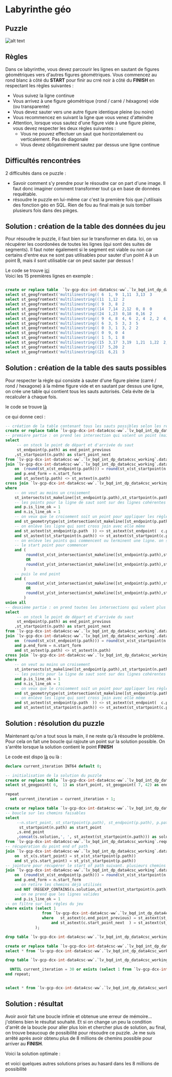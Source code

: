 # Labyrinthe géo

## Puzzle

![alt text](labyrinthe_geo.jpg)

## Règles

Dans ce labyrinthe, vous devez parcourir les lignes en sautant de figures géométriques vers d'autres figures géométriques. Vous commencez au rond blanc à côté du **START** pour finir au crré noir à côté du **FINISH** en respectant les règles suivantes : <br>
- Vous suivez la ligne continue <br>
- Vous arrivez à une figure géométrique (rond / carré / héxagone) vide (ou transparente) <br>
- Vous devez sauter vers une autre figure identique pleine (ou noire) <br>
- Vous recommencez en suivant la ligne que vous venez d'atteindre <br>
- Attention, lorsque vous sautez d'une figure vide à une figure pleine, vous devez respecter les deux règles suivantes :  <br>
    - Vous ne pouvez effectuer un saut que horizontalement ou verticalement. Pas de diagonale <br>
    - Vous devez obligatoirement sautez par dessus une ligne continue <br>

## Difficultés rencontrées

2 difficultés dans ce puzzle : <br>
- Savoir comment s'y prendre pour le résoudre car on part d'une image. Il faut donc imaginer comment transformer tout ça en base de données requêtable. 
- résoudre le puzzle en lui-même car c'est la première fois que j'utilisais des fonction géo en SQL. Rien de fou au final mais je suis tomber plusieurs fois dans des pièges.


## Solution : création de la table des données du jeu

Pour résoudre le puzzle, il faut bien sur le transformer en data. Ici, on va récupérer les coordonées de toutes les lignes (qui sont des suites de segments). Il faut noter également si le segment est viable ou non car certains d'entre eux ne sont pas utilisables pour sauter d'un point A à un point B, mais il sont utilisable car on peut sauter par dessus !

Le code se trouve [ici](https://github.com/renoriwal/puzzles/blob/main/jeux_et_enigme_visuels/labyrinthe_geo/labyrinthe_geo_data_init.sql) <br>
Voici les 15 premières lignes en exemple : <br>
```sql

create or replace table  `lv-gcp-dcx-int-data4csc-ww`.`lv_bqd_int_dp_data4csc_working`.data_geo as 
select st_geogfromtext('multilinestring(( 6  1, 9  1,11  3,13  3            ))') as path, 'R' as start_form, 'C' as end_form, 1 as is_line_ok union all
select st_geogfromtext('multilinestring((11  1,12  2                        ))') as path, 'R' as start_form, 'R' as end_form, 1 as is_line_ok union all
select st_geogfromtext('multilinestring(( 9  3, 8  2                        ))') as path, 'R' as start_form, 'R' as end_form, 1 as is_line_ok union all
select st_geogfromtext('multilinestring((14  7,14  2,12  0, 8  0            ))') as path, 'C' as start_form, 'C' as end_form, 1 as is_line_ok union all
select st_geogfromtext('multilinestring((24  1,23  0,18  0,16  2            ))') as path, 'H' as start_form, 'H' as end_form, 1 as is_line_ok union all
select st_geogfromtext('multilinestring(( 9  4, 8  4, 6  2, 4  2, 2  4, 2  7))') as path, 'C' as start_form, 'H' as end_form, 1 as is_line_ok union all
select st_geogfromtext('multilinestring(( 6  3, 5  3, 3  5                  ))') as path, 'R' as start_form, 'R' as end_form, 1 as is_line_ok union all
select st_geogfromtext('multilinestring(( 0  3, 1  3, 2  2                  ))') as path, 'R' as start_form, 'R' as end_form, 1 as is_line_ok union all
select st_geogfromtext('multilinestring(( 0  9, 0  4                        ))') as path, 'H' as start_form, 'H' as end_form, 1 as is_line_ok union all
select st_geogfromtext('multilinestring(( 1  5, 1  8                        ))') as path, 'R' as start_form, 'R' as end_form, 1 as is_line_ok union all
select st_geogfromtext('multilinestring((15  3,17  3,19  1,21  1,22  2,22  4))') as path, 'C' as start_form, 'C' as end_form, 1 as is_line_ok union all
select st_geogfromtext('multilinestring((17  5,20  2                        ))') as path, 'H' as start_form, 'H' as end_form, 1 as is_line_ok union all
select st_geogfromtext('multilinestring((21  6,21  3                        ))') as path, 'R' as start_form, 'R' as end_form, 1 as is_line_ok union all
```

## Solution : création de la table des sauts possibles 

Pour respecter la règle qui consiste à sauter d'une figure pleine (carré / rond / hexagone) à la même figure vide et en sautant par dessus une ligne, on crée une table qui contient tous les sauts autorisés. Cela évite de la recalculer à chaque fois. 

le code se trouve [là](https://github.com/renoriwal/puzzles/blob/main/jeux_et_enigme_visuels/labyrinthe_geo/labyrinthe_geo_sauts_possibles.sql) <br>

ce qui donne ceci : 
```sql
-- création de la table contenant tous les sauts possibles selon les règles du jeu
create or replace table `lv-gcp-dcx-int-data4csc-ww`.`lv_bqd_int_dp_data4csc_working`.data_geo_croisement as
-- première partie : on prend les intersection qui valent un point (mais pas le point de début ou fin de ligne)
select 
     -- on stock le point de départ et d'arrivée du saut
     st_endpoint(p.path) as end_point_previous
    ,st_startpoint(n.path) as start_point_next
from `lv-gcp-dcx-int-data4csc-ww`.`lv_bqd_int_dp_data4csc_working`.data_geo as p -- point de départ du saut
join `lv-gcp-dcx-int-data4csc-ww`.`lv_bqd_int_dp_data4csc_working`.data_geo as n -- point d'arrivée du saut
    on  (round(st_x(st_endpoint(p.path))) = round(st_x(st_startpoint(n.path))) or round(st_y(st_endpoint(p.path))) = round(st_y(st_startpoint(n.path))))
    and p.end_form = n.start_form 
    and st_astext(p.path) <> st_astext(n.path)
cross join `lv-gcp-dcx-int-data4csc-ww`.`lv_bqd_int_dp_data4csc_working`.data_geo as c -- jointure sur toutes les autres lignes du puzzle
where  
    -- on veut au moins un croisement
    st_intersects(st_makeline([st_endpoint(p.path),st_startpoint(n.path)]),c.path)
    -- les points pour la ligne de saut sont sur des lignes cohérentes
    and p.is_line_ok = 1
    and n.is_line_ok = 1
    -- on veux que le croisement soit un point pour appliquer les règles ci-dessous
    and st_geometrytype(st_intersection(st_makeline([st_endpoint(p.path),st_startpoint(n.path)]),c.path)) = 'ST_Point' 
    -- on enlève les ligne qui sont cross join avec elle même
    and st_astext(st_endpoint(p.path  )) <> st_astext(st_endpoint(  c.path)) 
    and st_astext(st_startpoint(n.path)) <> st_astext(st_startpoint(c.path)) 
    -- on enlève les points qui commencent ou terminent une ligne. on souhaite que deux lignes se coupent en plein milieu
    -- le start point pour commencer
    and (
         round(st_x(st_intersection(st_makeline([st_endpoint(p.path),st_startpoint(n.path)]),c.path))) <> round(st_x(st_startpoint(c.path))) 
         OR
         round(st_y(st_intersection(st_makeline([st_endpoint(p.path),st_startpoint(n.path)]),c.path))) <> round(st_y(st_startpoint(c.path)))
        )
    -- puis le end point
    and (
         round(st_x(st_intersection(st_makeline([st_endpoint(p.path),st_startpoint(n.path)]),c.path))) <> round(st_x(st_endpoint(c.path))) 
         OR
         round(st_y(st_intersection(st_makeline([st_endpoint(p.path),st_startpoint(n.path)]),c.path))) <> round(st_y(st_endpoint(c.path)))
        )
union all
-- deuxième partie : on prend toutes les intersections qui valent plus qu'un point
select 
     -- on stock le point de départ et d'arrivée du saut
     st_endpoint(p.path) as end_point_previous
    ,st_startpoint(n.path) as start_point_next
from `lv-gcp-dcx-int-data4csc-ww`.`lv_bqd_int_dp_data4csc_working`.data_geo as p -- point de départ du saut
join `lv-gcp-dcx-int-data4csc-ww`.`lv_bqd_int_dp_data4csc_working`.data_geo as n -- point d'arrivée du saut
    on  (round(st_x(st_endpoint(p.path))) = round(st_x(st_startpoint(n.path))) or round(st_y(st_endpoint(p.path))) = round(st_y(st_startpoint(n.path))))
    and p.end_form = n.start_form 
    and st_astext(p.path) <> st_astext(n.path)
cross join `lv-gcp-dcx-int-data4csc-ww`.`lv_bqd_int_dp_data4csc_working`.data_geo as c -- jointure sur toutes les autres lignes du puzzle
where  
    -- on veut au moins un croisement
    st_intersects(st_makeline([st_endpoint(p.path),st_startpoint(n.path)]),c.path)
    -- les points pour la ligne de saut sont sur des lignes cohérentes
    and p.is_line_ok = 1
    and n.is_line_ok = 1
    -- on veux que le croisement soit un point pour appliquer les règles ci-dessous
    and st_geometrytype(st_intersection(st_makeline([st_endpoint(p.path),st_startpoint(n.path)]),c.path)) <> 'ST_Point' 
    -- on enlève les ligne qui sont cross join avec elle même
    and st_astext(st_endpoint(p.path  )) <> st_astext(st_endpoint(  c.path)) 
    and st_astext(st_startpoint(n.path)) <> st_astext(st_startpoint(c.path)) 
```



## Solution : résolution du puzzle 

Maintenant qu'on a tout sous la main, il ne reste qu'à résoudre le problème. Pour cela on fait une boucle qui rajoute un point sur la solution possible. On s'arrête lorsque la solution contient le point **FINISH**

Le code est dispo [là](https://github.com/renoriwal/puzzles/blob/main/jeux_et_enigme_visuels/labyrinthe_geo/labyrinthe_geo_resolution.sql) ou là :  <br>

```sql
declare current_iteration INT64 default 0;

-- initialisation de la solution du puzzle
create or replace table `lv-gcp-dcx-int-data4csc-ww`.`lv_bqd_int_dp_data4csc_working`.requete_geo_solution as
select st_geogpoint( 6,  1) as start_point, st_geogpoint( 7, 42) as end_point, st_astext(st_geogpoint(15,  3)) as solution;

repeat
  set current_iteration = current_iteration + 1;

create or replace table `lv-gcp-dcx-int-data4csc-ww`.`lv_bqd_int_dp_data4csc_working`.requete_geo_solution_temp as
-- boucle sur les chemins faisables
select 
     --n.start_point, st_startpoint(p.path), st_endpoint(p.path), p.path, p.end_form, n.path, 'n', n.*
      st_startpoint(n.path) as start_point
     ,s.end_point
     ,concat(s.solution,', ', st_astext(st_startpoint(n.path))) as solution
from `lv-gcp-dcx-int-data4csc-ww`.`lv_bqd_int_dp_data4csc_working`.requete_geo_solution s -- start
-- récupération du point end of path
join `lv-gcp-dcx-int-data4csc-ww`.`lv_bqd_int_dp_data4csc_working`.data_geo p -- preceding
    on  st_x(s.start_point) = st_x(st_startpoint(p.path))
    and st_y(s.start_point) = st_y(st_startpoint(p.path))
-- jointure pour récupérer le start of path suivant. plusieurs chemins possibles. 
join `lv-gcp-dcx-int-data4csc-ww`.`lv_bqd_int_dp_data4csc_working`.data_geo n -- next
    on  (round(st_x(st_endpoint(p.path))) = round(st_x(st_startpoint(n.path))) OR round(st_y(st_endpoint(p.path))) = round(st_y(st_startpoint(n.path))))
    and p.end_form = n.start_form 
    -- on retire les chemins déjà utilisés
    and NOT (REGEXP_CONTAINS(s.solution,st_astext(st_startpoint(n.path))))
    -- on ne prend que les lignes valides
    and p.is_line_ok = 1
-- on filtre sur les règles du jeu
where exists (select 1
                from `lv-gcp-dcx-int-data4csc-ww`.`lv_bqd_int_dp_data4csc_working`.data_geo_croisement c -- croisement
                where   st_astext(c.end_point_previous) = st_astext(st_endpoint(p.path)) 
                    and st_astext(c.start_point_next  ) = st_astext(st_startpoint(n.path)) 
             );

drop table `lv-gcp-dcx-int-data4csc-ww`.`lv_bqd_int_dp_data4csc_working`.requete_geo_solution;

create or replace table `lv-gcp-dcx-int-data4csc-ww`.`lv_bqd_int_dp_data4csc_working`.requete_geo_solution as
select * from `lv-gcp-dcx-int-data4csc-ww`.`lv_bqd_int_dp_data4csc_working`.requete_geo_solution_temp;

drop table `lv-gcp-dcx-int-data4csc-ww`.`lv_bqd_int_dp_data4csc_working`.requete_geo_solution_temp;

  UNTIL current_iteration = 30 or exists (select 1 from `lv-gcp-dcx-int-data4csc-ww`.`lv_bqd_int_dp_data4csc_working`.requete_geo_solution where solution like'%(7,42)%')
end repeat;


select * from `lv-gcp-dcx-int-data4csc-ww`.`lv_bqd_int_dp_data4csc_working`.requete_geo_solution;
```


## Solution : résultat

Avoir avoir fait une boucle infinie et obtenue une erreur de mémoire... j'obtiens bien le résultat souhaité. Et si on change un peu la condition d'arrêt de la boucle pour aller plus loin et chercher plus de solution, au final, on trouve beaucoup de possibilité pour résoudre ce puzzle. Je me suis arrêté après avoir obtenu plus de 8 millions de chemins possible pour arriver au **FINISH**. 

Voici la solution optimale : 


et voici quelques autres solutions prises au hasard dans les 8 millions de possibilité